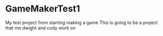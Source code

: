 # GameMakerTest1
My test project from starting making a game
This is going to be a project that me dwight and cody work on
